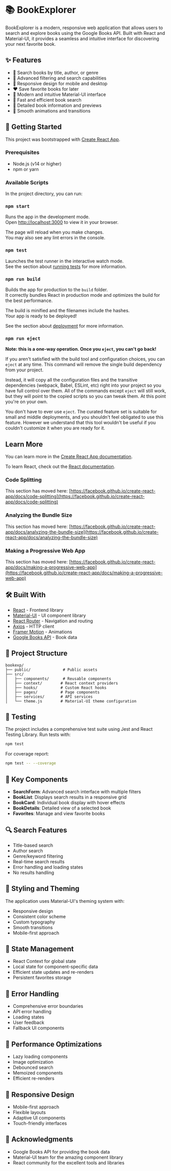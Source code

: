 # 📚 BookExplorer

BookExplorer is a modern, responsive web application that allows users to search and explore books using the Google Books API. Built with React and Material-UI, it provides a seamless and intuitive interface for discovering your next favorite book.

## ✨ Features

- 📖 Search books by title, author, or genre
- 🎯 Advanced filtering and search capabilities
- 📱 Responsive design for mobile and desktop
- ❤️ Save favorite books for later
- 🎨 Modern and intuitive Material-UI interface
- 🚀 Fast and efficient book search
- 📄 Detailed book information and previews
- 🌙 Smooth animations and transitions

## 🚀 Getting Started

This project was bootstrapped with [Create React App](https://github.com/facebook/create-react-app).

### Prerequisites

- Node.js (v14 or higher)
- npm or yarn

### Available Scripts

In the project directory, you can run:

### `npm start`

Runs the app in the development mode.\
Open [http://localhost:3000](http://localhost:3000) to view it in your browser.

The page will reload when you make changes.\
You may also see any lint errors in the console.

### `npm test`

Launches the test runner in the interactive watch mode.\
See the section about [running tests](https://facebook.github.io/create-react-app/docs/running-tests) for more information.

### `npm run build`

Builds the app for production to the `build` folder.\
It correctly bundles React in production mode and optimizes the build for the best performance.

The build is minified and the filenames include the hashes.\
Your app is ready to be deployed!

See the section about [deployment](https://facebook.github.io/create-react-app/docs/deployment) for more information.

### `npm run eject`

**Note: this is a one-way operation. Once you `eject`, you can't go back!**

If you aren't satisfied with the build tool and configuration choices, you can `eject` at any time. This command will remove the single build dependency from your project.

Instead, it will copy all the configuration files and the transitive dependencies (webpack, Babel, ESLint, etc) right into your project so you have full control over them. All of the commands except `eject` will still work, but they will point to the copied scripts so you can tweak them. At this point you're on your own.

You don't have to ever use `eject`. The curated feature set is suitable for small and middle deployments, and you shouldn't feel obligated to use this feature. However we understand that this tool wouldn't be useful if you couldn't customize it when you are ready for it.

## Learn More

You can learn more in the [Create React App documentation](https://facebook.github.io/create-react-app/docs/getting-started).

To learn React, check out the [React documentation](https://reactjs.org/).

### Code Splitting

This section has moved here: [https://facebook.github.io/create-react-app/docs/code-splitting](https://facebook.github.io/create-react-app/docs/code-splitting)

### Analyzing the Bundle Size

This section has moved here: [https://facebook.github.io/create-react-app/docs/analyzing-the-bundle-size](https://facebook.github.io/create-react-app/docs/analyzing-the-bundle-size)

### Making a Progressive Web App

This section has moved here: [https://facebook.github.io/create-react-app/docs/making-a-progressive-web-app](https://facebook.github.io/create-react-app/docs/making-a-progressive-web-app)

## 🛠️ Built With

- [React](https://reactjs.org/) - Frontend library
- [Material-UI](https://mui.com/) - UI component library
- [React Router](https://reactrouter.com/) - Navigation and routing
- [Axios](https://axios-http.com/) - HTTP client
- [Framer Motion](https://www.framer.com/motion/) - Animations
- [Google Books API](https://developers.google.com/books) - Book data

## 📂 Project Structure

```
bookexp/
├── public/              # Public assets
├── src/
│   ├── components/      # Reusable components
│   ├── context/        # React context providers
│   ├── hooks/          # Custom React hooks
│   ├── pages/          # Page components
│   ├── services/       # API services
│   └── theme.js        # Material-UI theme configuration
```

## 🧪 Testing

The project includes a comprehensive test suite using Jest and React Testing Library. Run tests with:

```bash
npm test
```

For coverage report:

```bash
npm test -- --coverage
```

## 🎯 Key Components

- **SearchForm**: Advanced search interface with multiple filters
- **BookList**: Displays search results in a responsive grid
- **BookCard**: Individual book display with hover effects
- **BookDetails**: Detailed view of a selected book
- **Favorites**: Manage and view favorite books

## 🔍 Search Features

- Title-based search
- Author search
- Genre/keyword filtering
- Real-time search results
- Error handling and loading states
- No results handling

## 🎨 Styling and Theming

The application uses Material-UI's theming system with:
- Responsive design
- Consistent color scheme
- Custom typography
- Smooth transitions
- Mobile-first approach

## 💾 State Management

- React Context for global state
- Local state for component-specific data
- Efficient state updates and re-renders
- Persistent favorites storage

## 🔐 Error Handling

- Comprehensive error boundaries
- API error handling
- Loading states
- User feedback
- Fallback UI components

## 🚀 Performance Optimizations

- Lazy loading components
- Image optimization
- Debounced search
- Memoized components
- Efficient re-renders

## 📱 Responsive Design

- Mobile-first approach
- Flexible layouts
- Adaptive UI components
- Touch-friendly interfaces


## 🙏 Acknowledgments

- Google Books API for providing the book data
- Material-UI team for the amazing component library
- React community for the excellent tools and libraries
